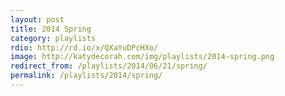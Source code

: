 ```yaml
---
layout: post
title: 2014 Spring
category: playlists
rdio: http://rd.io/x/QXaYuDPcHXo/
image: http://katydecorah.com/img/playlists/2014-spring.png
redirect_from: /playlists/2014/06/21/spring/
permalink: /playlists/2014/spring/
---
```

